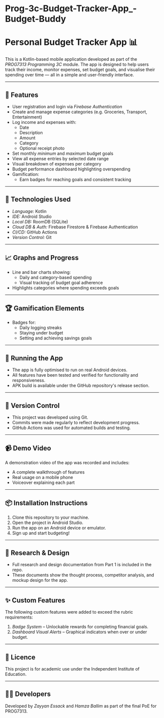 # Prog-3c-Budget-Tracker-App_-Budget-Buddy
# Personal Budget Tracker App 📊

This is a Kotlin-based mobile application developed as part of the *PROG7313 Programming 3C* module. The app is designed to help users track their income, monitor expenses, set budget goals, and visualise their spending over time — all in a simple and user-friendly interface.

---

## 🔐 Features

- User registration and login via *Firebase Authentication*
- Create and manage expense categories (e.g. Groceries, Transport, Entertainment)
- Log income and expenses with:
  - Date
  - Description
  - Amount
  - Category
  - Optional receipt photo
- Set monthly *minimum* and *maximum* budget goals
- View all expense entries by selected date range
- Visual breakdown of expenses per category
- Budget performance dashboard highlighting overspending
- Gamification:
  - Earn badges for reaching goals and consistent tracking

---

## 🔧 Technologies Used

- *Language:* Kotlin  
- *IDE:* Android Studio  
- *Local DB:* RoomDB (SQLite)  
- *Cloud DB & Auth:* Firebase Firestore & Firebase Authentication  
- *CI/CD:* GitHub Actions  
- *Version Control:* Git  

---

## 📈 Graphs and Progress

- Line and bar charts showing:
  - Daily and category-based spending
  - Visual tracking of budget goal adherence
- Highlights categories where spending exceeds goals

---

## 🏆 Gamification Elements

- Badges for:
  - Daily logging streaks
  - Staying under budget
  - Setting and achieving savings goals

---

## 📱 Running the App

- The app is fully optimised to run on real Android devices.
- All features have been tested and verified for functionality and responsiveness.
- APK build is available under the GitHub repository's release section.

---

## 🔁 Version Control

- This project was developed using Git.
- Commits were made regularly to reflect development progress.
- GitHub Actions was used for automated builds and testing.

---

## 📹 Demo Video

A demonstration video of the app was recorded and includes:
- A complete walkthrough of features
- Real usage on a mobile phone
- Voiceover explaining each part

---

## 📦 Installation Instructions

1. Clone this repository to your machine.
2. Open the project in Android Studio.
3. Run the app on an Android device or emulator.
4. Sign up and start budgeting!

---

## 📄 Research & Design

- Full research and design documentation from Part 1 is included in the repo.
- These documents show the thought process, competitor analysis, and mockup design for the app.

---

## ✨ Custom Features

The following custom features were added to exceed the rubric requirements:

1. *Badge System* – Unlockable rewards for completing financial goals.
2. *Dashboard Visual Alerts* – Graphical indicators when over or under budget.

---

## 📜 Licence

This project is for academic use under the Independent Institute of Education.

---

## 🙋‍♂️ Developers

Developed by *Zayyan Essack* and *Hamza Ballim* as part of the final PoE for PROG7313.

